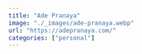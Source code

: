 ```yaml
---
title: "Ade Pranaya"
image: "./_images/ade-pranaya.webp"
url: "https://adepranaya.com/"
categories: ["personal"]
---
```

